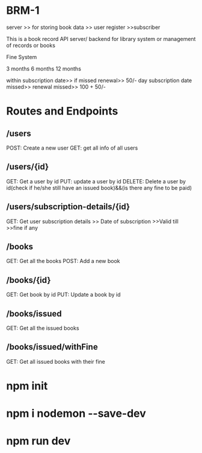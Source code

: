 # BRM-1

server >> for storing book data >> user register >>subscriber

This is a book record API server/ backend for library system or management of records or books

Fine System

3 months
6 months
12 months

within subscription date>> if missed renewal>> 50/- day
subscription date missed>> renewal missed>> 100 + 50/-

# Routes and Endpoints

## /users

POST: Create a new user
GET: get all info of all users

## /users/{id}

GET: Get a user by id
PUT: update a user by id
DELETE: Delete a user by id(check if he/she still have an issued book)&&(is there any fine to be paid)

## /users/subscription-details/{id}

GET: Get user subscription details >> Date of subscription >>Valid till >>fine if any

## /books

GET: Get all the books
POST: Add a new book

## /books/{id}

GET: Get book by id
PUT: Update a book by id

## /books/issued

GET: Get all the issued books

## /books/issued/withFine

GET: Get all issued books with their fine

# npm init

# npm i nodemon --save-dev

# npm run dev

